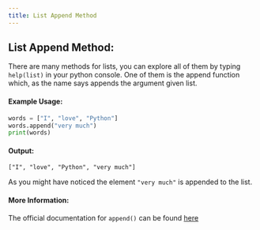 ```yaml
---
title: List Append Method
---
```

## List Append Method:

There are many methods for lists, you can explore all of them by typing `help(list)` in your python console.
One of them is the append function which, as the name says appends the argument given list.

#### Example Usage:

```py
words = ["I", "love", "Python"]
words.append("very much")
print(words)
```
#### Output:
```
["I", "love", "Python", "very much"]
```
 As you might have noticed the element `"very much"` is appended to the list.

#### More Information:

The official documentation for `append()` can be found <a href='https://docs.python.org/3.6/tutorial/datastructures.html' target='_blank' rel='nofollow'>here</a>


